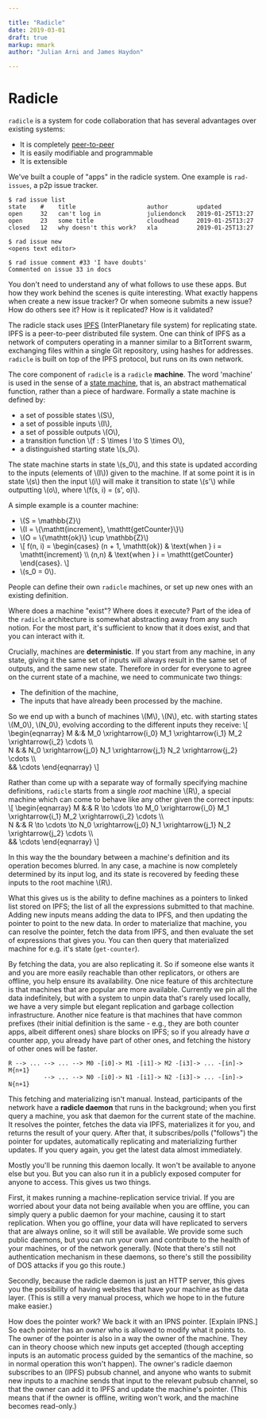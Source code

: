 ```yaml
---

title: "Radicle"
date: 2019-03-01
draft: true
markup: mmark
author: "Julian Arni and James Haydon"

---
```


# Radicle

`radicle` is a system for code collaboration that has several advantages over
existing systems:

- It is completely [peer-to-peer](https://en.wikipedia.org/wiki/Peer-to-peer)
- It is easily modifiable and programmable
- It is extensible

We've built a couple of "apps" in the radicle system. One example is
`rad-issues`, a p2p issue tracker.

```
$ rad issue list
state    #    title                    author        updated
open     32   can't log in             juliendonck   2019-01-25T13:27
open     23   some title               cloudhead     2019-01-25T13:27
closed   12   why doesn't this work?   xla           2019-01-25T13:27
```

```
$ rad issue new
<opens text editor>
```

```
$ rad issue comment #33 'I have doubts'
Commented on issue 33 in docs
```

You don't need to understand any of what follows to use these apps. But how
they work behind the scenes is quite interesting. What exactly happens when
create a new issue tracker? Or when someone submits a new issue? How do others
see it? How is it replicated? How is it validated?

The radicle stack uses [IPFS](https://ipfs.io/) (InterPlanetary file system) for
replicating state. IPFS is a peer-to-peer distributed file system. One can think
of IPFS as a network of computers operating in a manner similar to a BitTorrent
swarm, exchanging files within a single Git repository, using hashes for
addresses. `radicle` is built on top of the IPFS protocol, but runs on its own
network.

The core component of `radicle` is a `radicle` **machine**. The word 'machine'
is used in the sense of a [state
machine](https://en.wikipedia.org/wiki/State_machine_replication), that is, an
abstract mathematical function, rather than a piece of hardware. Formally a
state machine is defined by:
- a set of possible states \\(S\\),
- a set of possible inputs \\(I\\),
- a set of possible outputs \\(O\\),
- a transition function \\(f : S \times I \to S \times O\\),
- a distinguished starting state \\(s_0\\).

The state machine starts in state \\(s_0\\), and this state is updated according
to the inputs (elements of \\(I\\)) given to the machine. If at some point it is
in state \\(s\\) then the input \\(i\\) will make it transition to state
\\(s'\\) while outputting \\(o\\), where \\(f(s, i) = (s', o)\\).

A simple example is a counter machine:
- \\(S = \mathbb{Z}\\)
- \\(I = \\{\mathtt{increment}, \mathtt{getCounter}\\}\\)
- \\(O = \\{\mathtt{ok}\\} \cup \mathbb{Z}\\)
- \\[ f(n, i) = \begin{cases} (n + 1, \mathtt{ok}) & \text{when } i = \mathtt{increment} \\\ (n,n) & \text{when } i = \mathtt{getCounter} \end{cases}. \\]
- \\(s_0 = 0\\).

People can define their own `radicle` machines, or set up new ones with an
existing definition.

Where does a machine "exist"? Where does it execute? Part of the idea of the
`radicle` architecture is somewhat abstracting away from any such notion. For the
most part, it's sufficient to know that it does exist, and that you can
interact with it.
<!-- TODO: improve flow / better locate this sentence -->

Crucially, machines are **deterministic**. If you start from any machine, in any
state, giving it the same set of inputs will always result in the same set of
outputs, and the same new state. Therefore in order for everyone to agree on the
current state of a machine, we need to communicate two things:

- The definition of the machine,
- The inputs that have already been processed by the machine.

So we end up with a bunch of machines \\(M\\), \\(N\\), etc. with starting
states \\(M_0\\), \\(N_0\\), evolving according to the different inputs they
receive:
\\[
\begin{eqnarray}
M &:& M_0 \xrightarrow{i_0} M_1 \xrightarrow{i_1} M_2 \xrightarrow{i_2} \cdots \\\\\
N &:& N_0 \xrightarrow{j_0} N_1 \xrightarrow{j_1} N_2 \xrightarrow{j_2} \cdots \\\\\
&& \cdots
\end{eqnarray}
\\]

Rather than come up with a separate way of formally specifying machine
definitions, `radicle` starts from a single *root* machine \\(R\\), a special
machine which can come to behave like any other given the correct inputs:
\\[
\begin{eqnarray}
M &:& R \to \cdots \to M_0 \xrightarrow{i_0} M_1 \xrightarrow{i_1} M_2 \xrightarrow{i_2} \cdots \\\\\
N &:& R \to \cdots \to N_0 \xrightarrow{j_0} N_1 \xrightarrow{j_1} N_2 \xrightarrow{j_2} \cdots \\\\\
&& \cdots
\end{eqnarray}
\\]

In this way the the boundary between a machine's definition and its operation
becomes blurred. In any case, a machine is now completely determined by its
input log, and its state is recovered by feeding these inputs to the root
machine \\(R\\).

What this gives us is the ability to define machines as a pointers to linked
list stored on IPFS; the list of all the expressions submitted to that
machine. Adding new inputs means adding the data to IPFS, and then updating the
pointer to point to the new data. In order to materialize that machine, you can
resolve the pointer, fetch the data from IPFS, and then evaluate the set of
expressions that gives you. You can then query that materialized machine for
e.g. it's state (`get-counter`).

<!-- TODO: IPFS linked list picture -->

By fetching the data, you are also replicating it. So if someone else wants it
and you are more easily reachable than other replicators, or others are offline,
you help ensure its availability. One nice feature of this architecture is that
machines that are popular are more available. Currently we pin all the data
indefinitely, but with a system to unpin data that's rarely used locally, we
have a very simple but elegant replication and garbage collection
infrastructure. Another nice feature is that machines that have common prefixes
(their initial definition is the same - e.g., they are both counter apps, albeit
different ones) share blocks on IPFS; so if you already have *a* counter app,
you already have part of other ones, and fetching the history of other ones will
be faster.

<!-- TODO: IPFS linked list with shared suffix -->
```
R --> ... --> ... --> M0 -[i0]-> M1 -[i1]-> M2 -[i3]-> ... -[in]-> M{n+1}
          --> ... --> N0 -[i0]-> N1 -[i1]-> N2 -[i3]-> ... -[in]-> N{n+1}
```

This fetching and materializing isn't manual. Instead, participants of the
network have a **radicle daemon** that runs in the background; when you first
query a machine, you ask that daemon for the current state of the machine. It
resolves the pointer, fetches the data via IPFS, materializes it for you,
and returns the result of your query. After that, it subscribes/polls
("follows") the pointer for updates, automatically replicating and
materializing further updates. If you query again, you get the latest data
almost immediately.

Mostly you'll be running this daemon locally. It won't be available to anyone
else but you. But you can also run it in a publicly exposed computer for anyone
to access. This gives us two things.

First, it makes running a machine-replication service trivial. If you are
worried about your data not being available when you are offline, you can
simply query a public daemon for your machine, causing it to start replication.
When you go offline, your data will have replicated to servers that are always
online, so it will still be available. We provide some such public daemons, but
you can run your own and contribute to the health of your machines, or of the
network generally. (Note that there's still not authentication mechanism in
these daemons, so there's still the possibility of DOS attacks if you go this
route.)

Secondly, because the radicle daemon is just an HTTP server, this gives you the
possibility of having websites that have your machine as the data layer. (This
is still a very manual process, which we hope to in the future make easier.)

How does the pointer work? We back it with an IPNS pointer. [Explain IPNS.] So
each pointer has an *owner* who is allowed to modify what it points to. The
owner of the pointer is also in a way the owner of the machine. They can in
theory choose which new inputs get accepted (though accepting inputs is an
automatic process guided by the semantics of the machine, so in normal
operation this won't happen). The owner's radicle daemon subscribes to an
(IPFS) pubsub channel, and anyone who wants to submit new inputs to a machine
sends that input to the relevant pubsub channel, so that the owner can add it
to IPFS and update the machine's pointer. (This means that if the owner is
offline, writing won't work, and the machine becomes read-only.)

<!-- TODO: mention that the owner can also rewrite history? -->
